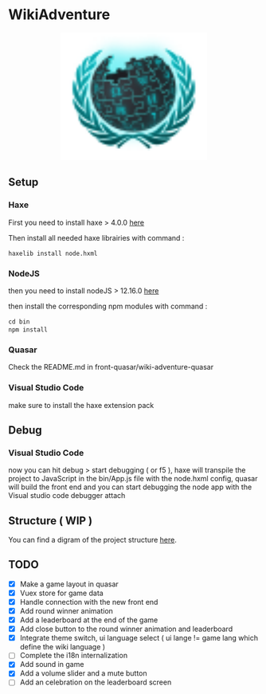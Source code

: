 # WikiAdventure

<p align="center">
  <a href="http://wiki-adventure-io.herokuapp.com/" title="Wiki Adventure"><img width=294 height=256 src="bin/res/svg/logoV1.svg" /></a>
</p>

## Setup

### Haxe

First you need to install haxe > 4.0.0 [here](https://haxe.org/download/)

Then install all needed haxe librairies with command :
```
haxelib install node.hxml
```
### NodeJS

then you need to install nodeJS > 12.16.0 [here](https://nodejs.org/en/download/)

then install the corresponding npm modules with command :
```
cd bin
npm install
```
### Quasar

Check the README.md in front-quasar/wiki-adventure-quasar

 ### Visual Studio Code   

make sure to install the haxe extension pack

## Debug

### Visual Studio Code

now you can hit debug > start debugging ( or f5 ), haxe will transpile the project to JavaScript in the bin/App.js file with the node.hxml config, quasar will build the front end and you can start debugging the node app with the Visual studio code debugger attach

## Structure ( WIP )

You can find a digram of the project structure [here](https://app.creately.com/diagram/c3k6MCT7yss).
    
## TODO

- [x] Make a game layout in quasar
- [x] Vuex store for game data
- [x] Handle connection with the new front end
- [x] Add round winner animation
- [x] Add a leaderboard at the end of the game
- [x] Add close button to the round winner animation and leaderboard
- [x] Integrate theme switch, ui language select ( ui lange != game lang which define the wiki language )
- [ ] Complete the i18n internalization
- [x] Add sound in game
- [x] Add a volume slider and a mute button
- [ ] Add an celebration on the leaderboard screen
